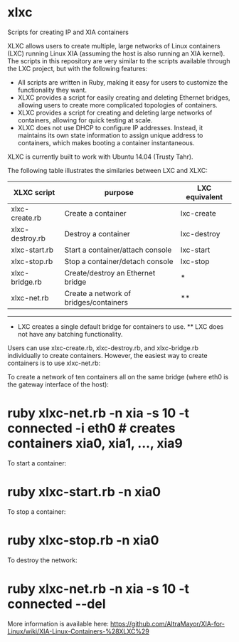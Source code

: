 xlxc
====

Scripts for creating IP and XIA containers

XLXC allows users to create multiple, large networks of Linux containers (LXC) running Linux XIA (assuming
the host is also running an XIA kernel). The scripts in this repository are very similar to the scripts
available through the LXC project, but with the following features:

  * All scripts are written in Ruby, making it easy for users to customize the functionality they want.
  * XLXC provides a script for easily creating and deleting Ethernet bridges, allowing users to create
    more complicated topologies of containers.
  * XLXC provides a script for creating and deleting large networks of containers, allowing for quick
    testing at scale.
  * XLXC does not use DHCP to configure IP addresses. Instead, it maintains its own state information
    to assign unique address to containers, which makes booting a container instantaneous.

XLXC is currently built to work with Ubuntu 14.04 (Trusty Tahr).

The following table illustrates the similaries between LXC and XLXC:

| XLXC script     | purpose                                | LXC equivalent |
|-----------------|----------------------------------------|----------------|
| xlxc-create.rb  | Create a container                     | lxc-create     |
| xlxc-destroy.rb | Destroy a container                    | lxc-destroy    |
| xlxc-start.rb   | Start a container/attach console       | lxc-start      |
| xlxc-stop.rb    | Stop a container/detach console        | lxc-stop       |
| xlxc-bridge.rb  | Create/destroy an Ethernet bridge      | *              |
| xlxc-net.rb     | Create a network of bridges/containers | **             |
-----------------------------------------------------------------------------

* LXC creates a single default bridge for containers to use.
** LXC does not have any batching functionality.

Users can use xlxc-create.rb, xlxc-destroy.rb, and xlxc-bridge.rb individually to create containers.
However, the easiest way to create containers is to use xlxc-net.rb:

To create a network of ten containers all on the same bridge (where eth0 is the gateway interface of the host):

 # ruby xlxc-net.rb -n xia -s 10 -t connected -i eth0    # creates containers xia0, xia1, ..., xia9
 
To start a container:

 # ruby xlxc-start.rb -n xia0
 
To stop a container:

 # ruby xlxc-stop.rb -n xia0
 
To destroy the network:

 # ruby xlxc-net.rb -n xia -s 10 -t connected --del
 
More information is available here: https://github.com/AltraMayor/XIA-for-Linux/wiki/XIA-Linux-Containers-%28XLXC%29
